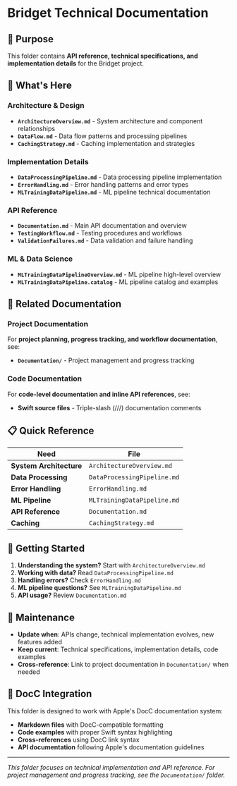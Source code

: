 # Bridget Technical Documentation

## 📁 Purpose
This folder contains **API reference, technical specifications, and implementation details** for the Bridget project.

## 🎯 What's Here

### Architecture & Design
- **`ArchitectureOverview.md`** - System architecture and component relationships
- **`DataFlow.md`** - Data flow patterns and processing pipelines
- **`CachingStrategy.md`** - Caching implementation and strategies

### Implementation Details
- **`DataProcessingPipeline.md`** - Data processing pipeline implementation
- **`ErrorHandling.md`** - Error handling patterns and error types
- **`MLTrainingDataPipeline.md`** - ML pipeline technical documentation

### API Reference
- **`Documentation.md`** - Main API documentation and overview
- **`TestingWorkflow.md`** - Testing procedures and workflows
- **`ValidationFailures.md`** - Data validation and failure handling

### ML & Data Science
- **`MLTrainingDataPipelineOverview.md`** - ML pipeline high-level overview
- **`MLTrainingDataPipeline.catalog`** - ML pipeline catalog and examples

## 🔗 Related Documentation

### Project Documentation
For **project planning, progress tracking, and workflow documentation**, see:
- **`Documentation/`** - Project management and progress tracking

### Code Documentation
For **code-level documentation and inline API references**, see:
- **Swift source files** - Triple-slash (///) documentation comments

## 📋 Quick Reference

| Need | File |
|------|------|
| **System Architecture** | `ArchitectureOverview.md` |
| **Data Processing** | `DataProcessingPipeline.md` |
| **Error Handling** | `ErrorHandling.md` |
| **ML Pipeline** | `MLTrainingDataPipeline.md` |
| **API Reference** | `Documentation.md` |
| **Caching** | `CachingStrategy.md` |

## 🚀 Getting Started

1. **Understanding the system?** Start with `ArchitectureOverview.md`
2. **Working with data?** Read `DataProcessingPipeline.md`
3. **Handling errors?** Check `ErrorHandling.md`
4. **ML pipeline questions?** See `MLTrainingDataPipeline.md`
5. **API usage?** Review `Documentation.md`

## 📝 Maintenance

- **Update when**: APIs change, technical implementation evolves, new features added
- **Keep current**: Technical specifications, implementation details, code examples
- **Cross-reference**: Link to project documentation in `Documentation/` when needed

## 🔧 DocC Integration

This folder is designed to work with Apple's DocC documentation system:
- **Markdown files** with DocC-compatible formatting
- **Code examples** with proper Swift syntax highlighting
- **Cross-references** using DocC link syntax
- **API documentation** following Apple's documentation guidelines

---
*This folder focuses on technical implementation and API reference. For project management and progress tracking, see the `Documentation/` folder.*
